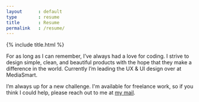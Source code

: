 ```yaml
---
layout      : default
type        : resume
title       : Resume
permalink   : /resume/
---
```


{% include title.html %}

For as long as I can remember, I’ve always had a love for coding. I strive to design simple, clean, and beautiful products with the hope that they make a difference in the world. Currently I’m leading the UX & UI design over at MediaSmart.

I’m always up for a new challenge. I'm available for freelance work, so if you think I could help, please reach out to me at <a href='mailto:soyjavi@protonmail.com'>my mail</a>.
